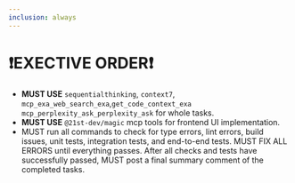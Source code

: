 ```yaml
---
inclusion: always
---
```


# ❗EXECTIVE ORDER❗

- **MUST USE** `sequentialthinking`, `context7`, `mcp_exa_web_search_exa`,`get_code_context_exa` `mcp_perplexity_ask_perplexity_ask` for whole tasks.
- **MUST USE** `@21st-dev/magic` mcp tools for frontend UI implementation.
- MUST run all commands to check for type errors, lint errors, build issues, unit tests, integration tests, and end-to-end tests.
  MUST FIX ALL ERRORS until everything passes.
  After all checks and tests have successfully passed, MUST post a final summary comment of the completed tasks.
